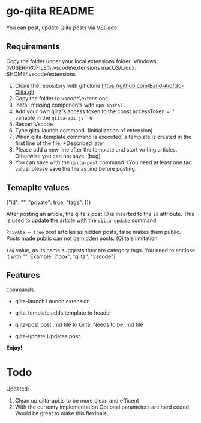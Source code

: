 # go-qiita README

You can post, update Qiita posts via VSCode

## Requirements

Copy the folder under your local extensions folder:
Windows: %USERPROFILE%\.vscode\extensions
macOS/Linux: $HOME/.vscode/extensions


1. Clone the repository with git clone https://github.com/Band-Aid/Go-Qiita.git
2. Copy the folder to vscode\extensions
3. Install missing components with `npm install`
4. Add your own qiita's access token to the const accessToken = '' variable in the `qiita-api.js` file
5. Restart Vscode
6. Type  qiita-launch command. (Initialization of extension)
7. When  qiita-template command is executed, a template is created in the first line of the file. *Described later
8. Please add a new line after the template and start writing articles. Otherwise you can not save, (bug)
9. You can save with the `qiita-post` command. (You need at least one tag value, please save the file as .md before posting.

## Temaplte values

{"id": "", "private": true, "tags": []}

After posting an article, the qiita's post ID is inserted to the `id` attribute. This is used to update the article with the `qiita-update` command

`Private = true` post artciles as hidden posts, false makes them public. Posts made public can not be hidden posts. (Qiita's limitation

`Tag` value, as its name suggests they are category tags. You need to enclose it with "". Example: ["box", "qiita", "vscode"]

## Features 

commands: 

- qiita-launch
Launch extension

- qiita-template
adds template to header

- qiita-post
post .md file to Qiita. Needs to be .md file

- qiita-update
Updates post.


**Enjoy!**

# Todo
Updated: 

1. Clean up qiita-api.js to be more clean and efficent
2. With the currenty implementation Optional parameters are hard coded. Would be great to make this flexibale.